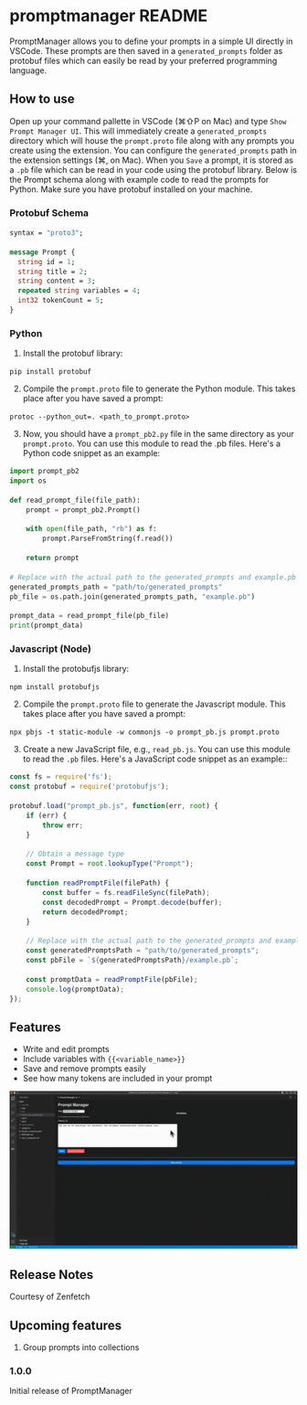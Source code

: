 # promptmanager README

PromptManager allows you to define your prompts in a simple UI directly in VSCode. These prompts are then saved
in a `generated_prompts` folder as protobuf files which can easily be read by your preferred programming language.

## How to use

Open up your command pallette in VSCode (⌘⇧P on Mac) and type `Show Prompt Manager UI`. This will immediately create a `generated_prompts` directory
which will house the `prompt.proto` file along with any prompts you create using the extension. You can configure the `generated_prompts` path in 
the extension settings (⌘, on Mac). When you `Save` a prompt, it is stored as a `.pb` file which can be read in your code using the protobuf library. 
Below is the Prompt schema along with example code to read the prompts for Python. Make sure you have protobuf installed on your machine.

### Protobuf Schema

```proto
syntax = "proto3";

message Prompt {
  string id = 1;
  string title = 2;
  string content = 3;
  repeated string variables = 4;
  int32 tokenCount = 5;
}
```

### Python
 
1. Install the protobuf library: 

`pip install protobuf`

2. Compile the `prompt.proto` file to generate the Python module. This takes place after you have saved a prompt: 

`protoc --python_out=. <path_to_prompt.proto>` 

3. Now, you should have a `prompt_pb2.py` file in the same directory as your `prompt.proto`. You can use this module to read the .pb files. 
Here's a Python code snippet as an example:

```python
import prompt_pb2
import os

def read_prompt_file(file_path):
    prompt = prompt_pb2.Prompt()
    
    with open(file_path, "rb") as f:
        prompt.ParseFromString(f.read())
    
    return prompt

# Replace with the actual path to the generated_prompts and example.pb file
generated_prompts_path = "path/to/generated_prompts"
pb_file = os.path.join(generated_prompts_path, "example.pb")

prompt_data = read_prompt_file(pb_file)
print(prompt_data)
```

### Javascript (Node)
 
1. Install the protobufjs library: 

`npm install protobufjs`

2. Compile the `prompt.proto` file to generate the Javascript module. This takes place after you have saved a prompt: 

`npx pbjs -t static-module -w commonjs -o prompt_pb.js prompt.proto` 

3. Create a new JavaScript file, e.g., `read_pb.js`. You can use this module to read the `.pb` files. Here's a JavaScript code snippet as an example::

```javascript
const fs = require('fs');
const protobuf = require('protobufjs');

protobuf.load("prompt_pb.js", function(err, root) {
    if (err) {
        throw err;
    }

    // Obtain a message type
    const Prompt = root.lookupType("Prompt");

    function readPromptFile(filePath) {
        const buffer = fs.readFileSync(filePath);
        const decodedPrompt = Prompt.decode(buffer);
        return decodedPrompt;
    }

    // Replace with the actual path to the generated_prompts and example.pb file
    const generatedPromptsPath = "path/to/generated_prompts";
    const pbFile = `${generatedPromptsPath}/example.pb`;

    const promptData = readPromptFile(pbFile);
    console.log(promptData);
});
```

## Features

- Write and edit prompts
- Include variables with ``{{<variable_name>}}``
- Save and remove prompts easily
- See how many tokens are included in your prompt

![](https://github.com/Zenfetch/promptManager/raw/main/PromptManager.gif)

## Release Notes

Courtesy of Zenfetch

## Upcoming features

1. Group prompts into collections

### 1.0.0

Initial release of PromptManager